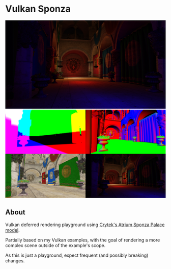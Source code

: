 # Vulkan Sponza

<img src="./screenshots/final.png" width="512px">
<img src="./screenshots/debug.png" width="512px">

## About

Vulkan deferred rendering playground using [Crytek's Atrium Sponza Palace model](http://www.crytek.com/cryengine/cryengine3/downloads).

Partially based on my Vulkan examples, with the goal of rendering a more complex scene outside of the example's scope.

As this is just a playground, expect frequent (and possibly breaking) changes.
